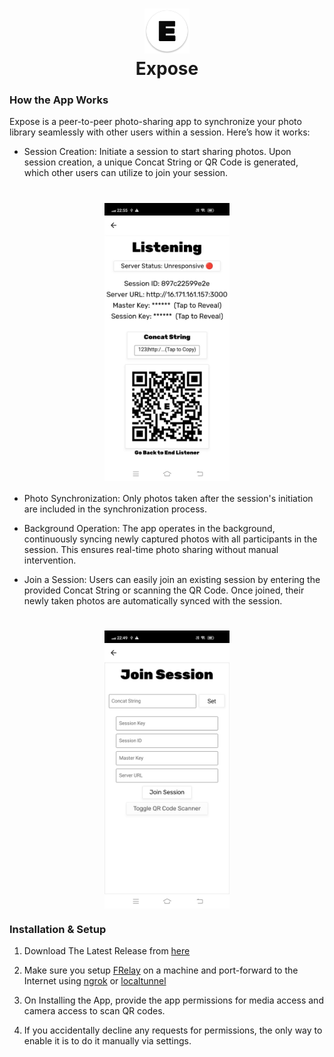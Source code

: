 <h1 align="center">
  <img src="https://raw.githubusercontent.com/TanmayArya-1p/blob/main/expose/Expose.png"/><br/>
  Expose
</h1>




### How the App Works

Expose is a peer-to-peer photo-sharing app to synchronize your photo library seamlessly with other users within a session. Here’s how it works:

- Session Creation: Initiate a session to start sharing photos. Upon session creation, a unique Concat String or QR Code is generated, which other users can utilize to join your session.
<h1 align="center">
    <img src="https://raw.githubusercontent.com/TanmayArya-1p/blob/main/expose/34b1346d-a210-4530-8498-0f99bf8b5258.jpeg" alt="drawing" width="200" align="center"/>
</h1>

- Photo Synchronization: Only photos taken after the session's initiation are included in the synchronization process. 

- Background Operation: The app operates in the background, continuously syncing newly captured photos with all participants in the session. This ensures real-time photo sharing without manual intervention.

- Join a Session: Users can easily join an existing session by entering the provided Concat String or scanning the QR Code. Once joined, their newly taken photos are automatically synced with the session.

<h1 align="center">
    <img src="https://raw.githubusercontent.com/TanmayArya-1p/blob/main/expose/758952df-6ce4-457c-a2f5-effa27a5390b.jpeg" alt="drawing" width="200" align="center"/>
</h1>

### Installation & Setup

1. Download The Latest Release from [here](https://github.com/TanmayArya-1p/expose/releases)

2. Make sure you setup [FRelay](https://github.com/TanmayArya-1p/FRelay) on a machine and port-forward to the Internet using [ngrok](https://ngrok.com/) or [localtunnel](https://theboroer.github.io/localtunnel-www/)
3. On Installing the App, provide the app permissions for media access and camera access to scan QR codes.
4. If you accidentally decline any requests for permissions, the only way to enable it is to do it manually via settings.
